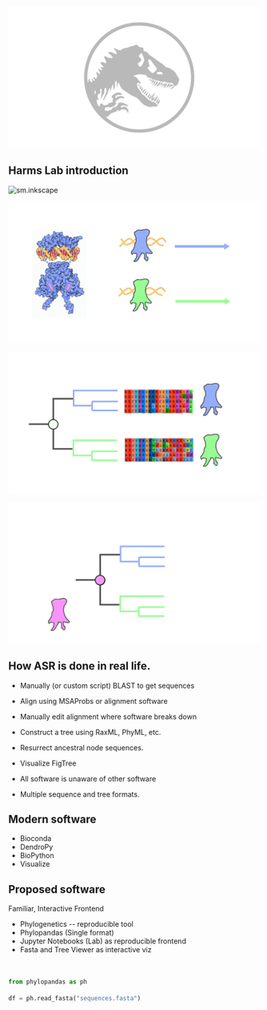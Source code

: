 ![sm.inkscape](builds/slide-title.svg)

>>>>>>>>>>>>>>>>>>>>>>>>>>>>>>>>>>>>>>>>>>>>>>

## Harms Lab introduction

>>>>>>>>>>>>>>>>>>>>>>>>>>>>>>>>>>>>>>>>>>>>>>

![sm.inkscape](builds/slide-proteins-are-amazing.svg)

>>>>>>>>>>>>>>>>>>>>>>>>>>>>>>>>>>>>>>>>>>>>>>

![sm.inkscape](builds/slide-question.svg)

>>>>>>>>>>>>>>>>>>>>>>>>>>>>>>>>>>>>>>>>>>>>>>

![sm.inkscape](builds/slide-phylogenetics.svg)

>>>>>>>>>>>>>>>>>>>>>>>>>>>>>>>>>>>>>>>>>>>>>>

![sm.inkscape](builds/slide-asr.svg)

>>>>>>>>>>>>>>>>>>>>>>>>>>>>>>>>>>>>>>>>>>>>>>

## How ASR is done in real life.

- Manually (or custom script) BLAST to get sequences
- Align using MSAProbs or alignment software
- Manually edit alignment where software breaks down
- Construct a tree using RaxML, PhyML, etc.
- Resurrect ancestral node sequences.
- Visualize FigTree


- All software is unaware of other software
- Multiple sequence and tree formats.

>>>>>>>>>>>>>>>>>>>>>>>>>>>>>>>>>>>>>>>>>>>>>>

## Modern software

- Bioconda
- DendroPy
- BioPython
- Visualize

>>>>>>>>>>>>>>>>>>>>>>>>>>>>>>>>>>>>>>>>>>>>>>

## Proposed software

Familiar, Interactive Frontend

- Phylogenetics -- reproducible tool
- Phylopandas (Single format)
- Jupyter Notebooks (Lab) as reproducible frontend
- Fasta and Tree Viewer as interactive viz

>>>>>>>>>>>>>>>>>>>>>>>>>>>>>>>>>>>>>>>>>>>>>>

##

>>>>>>>>>>>>>>>>>>>>>>>>>>>>>>>>>>>>>>>>>>>>>>


```python

from phylopandas as ph

df = ph.read_fasta("sequences.fasta")

```

>>>>>>>>>>>>>>>>>>>>>>>>>>>>>>>>>>>>>>>>>>>>>>
